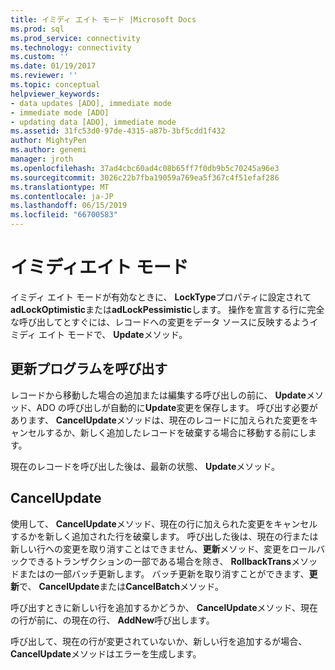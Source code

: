 ```yaml
---
title: イミディ エイト モード |Microsoft Docs
ms.prod: sql
ms.prod_service: connectivity
ms.technology: connectivity
ms.custom: ''
ms.date: 01/19/2017
ms.reviewer: ''
ms.topic: conceptual
helpviewer_keywords:
- data updates [ADO], immediate mode
- immediate mode [ADO]
- updating data [ADO], immediate mode
ms.assetid: 31fc53d0-97de-4315-a87b-3bf5cdd1f432
author: MightyPen
ms.author: genemi
manager: jroth
ms.openlocfilehash: 37ad4cbc60ad4c08b65ff7f0db9b5c70245a96e3
ms.sourcegitcommit: 3026c22b7fba19059a769ea5f367c4f51efaf286
ms.translationtype: MT
ms.contentlocale: ja-JP
ms.lasthandoff: 06/15/2019
ms.locfileid: "66700583"
---
```

# <a name="immediate-mode"></a>イミディエイト モード
イミディ エイト モードが有効なときに、 **LockType**プロパティに設定されて**adLockOptimistic**または**adLockPessimistic**します。 操作を宣言する行に完全な呼び出してとすぐには、レコードへの変更をデータ ソースに反映するようイミディ エイト モードで、 **Update**メソッド。  
  
## <a name="calling-update"></a>更新プログラムを呼び出す  
 レコードから移動した場合の追加または編集する呼び出しの前に、 **Update**メソッド、ADO の呼び出しが自動的に**Update**変更を保存します。 呼び出す必要があります、 **CancelUpdate**メソッドは、現在のレコードに加えられた変更をキャンセルするか、新しく追加したレコードを破棄する場合に移動する前にします。  
  
 現在のレコードを呼び出した後は、最新の状態、 **Update**メソッド。  
  
## <a name="cancelupdate"></a>CancelUpdate  
 使用して、 **CancelUpdate**メソッド、現在の行に加えられた変更をキャンセルするかを新しく追加された行を破棄します。 呼び出した後は、現在の行または新しい行への変更を取り消すことはできません、**更新**メソッド、変更をロールバックできるトランザクションの一部である場合を除き、 **RollbackTrans**メソッドまたはの一部バッチ更新します。 バッチ更新を取り消すことができます、**更新**で、 **CancelUpdate**または**CancelBatch**メソッド。  
  
 呼び出すときに新しい行を追加するかどうか、 **CancelUpdate**メソッド、現在の行が前に、の現在の行、 **AddNew**呼び出します。  
  
 呼び出して、現在の行が変更されていないか、新しい行を追加するが場合、 **CancelUpdate**メソッドはエラーを生成します。
